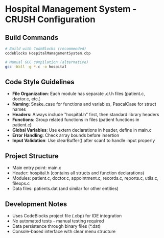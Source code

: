 # Hospital Management System - CRUSH Configuration

## Build Commands
```bash
# Build with CodeBlocks (recommended)
codeblocks HospitalManagementSystem.cbp

# Manual GCC compilation (alternative)
gcc -Wall -g *.c -o hospital
```

## Code Style Guidelines
- **File Organization**: Each module has separate .c/.h files (patient.c, doctor.c, etc.)
- **Naming**: Snake_case for functions and variables, PascalCase for struct names
- **Headers**: Always include "hospital.h" first, then standard library headers
- **Functions**: Group related functions in files (patient functions in patient.c)
- **Global Variables**: Use extern declarations in header, define in main.c
- **Error Handling**: Check array bounds before insertion
- **Input Validation**: Use clearBuffer() after scanf to handle input properly

## Project Structure
- Main entry point: main.c
- Header: hospital.h (contains all structs and function declarations)
- Modules: patient.c, doctor.c, appointment.c, records.c, reports.c, utils.c, fileops.c
- Data files: patients.dat (and similar for other entities)

## Development Notes
- Uses CodeBlocks project file (.cbp) for IDE integration
- No automated tests - manual testing required
- Data persistence through binary files (*.dat)
- Console-based interface with clear menu structure